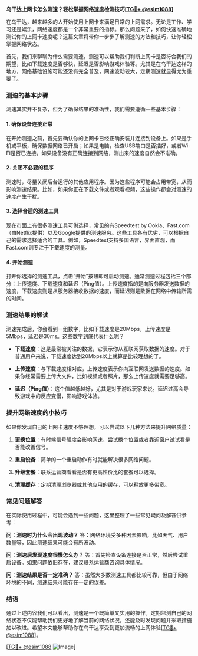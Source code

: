 **乌干达上网卡怎么测速？轻松掌握网络速度检测技巧[[TG💪+ @esim1088](https://t.me/s/esim1088)]**

在乌干达，越来越多的人开始使用上网卡来满足日常的上网需求。无论是工作、学习还是娱乐，网络速度都是一个非常重要的指标。那么问题来了，如何快速准确地测试你的上网卡速度呢？这篇文章将带你一步步了解测速的方法和技巧，让你轻松掌握网络状态。

首先，我们来聊聊为什么需要测速。测速可以帮助我们判断上网卡是否符合我们的期望，比如下载速度是否够快，延迟是否影响游戏体验等。尤其是在乌干达这样的地方，网络基础设施可能还没有完全普及，网速波动较大，定期测速就显得尤为重要了。

### 测速的基本步骤

测速其实并不复杂，但为了确保结果的准确性，我们需要遵循一些基本步骤：

#### 1. 确保设备连接正常
在开始测速之前，首先要确认你的上网卡已经正确安装并连接到设备上。如果是手机或平板，确保数据网络已开启；如果是电脑，检查USB端口是否插好，或者Wi-Fi是否已连接。如果设备没有正确连接到网络，测出来的速度自然会不准确。

#### 2. 关闭不必要的程序
测速时，尽量关闭后台运行的其他应用程序。因为这些程序可能会占用带宽，从而影响测速结果。比如，如果你正在下载文件或者观看视频，这些操作都会对测速的速度产生干扰。

#### 3. 选择合适的测速工具
现在市面上有很多测速工具可供选择，常见的有Speedtest by Ookla、Fast.com（由Netflix提供）以及Google提供的测速服务。这些工具各有优劣，可以根据自己的需求选择适合的工具。例如，Speedtest支持多国语言，界面直观，而Fast.com则专注于下载速度的测量。

#### 4. 开始测速
打开你选择的测速工具，点击“开始”按钮即可启动测速。通常测速过程包括三个部分：上传速度、下载速度和延迟（Ping值）。上传速度指的是向服务器发送数据的速度，下载速度则是从服务器接收数据的速度，而延迟则是数据在网络中传输所需的时间。

### 测速结果的解读

测速完成后，你会看到一组数字，比如下载速度是20Mbps，上传速度是5Mbps，延迟是30ms。这些数字到底代表什么呢？

- **下载速度**：这是最常被关注的数据，它表示你从互联网获取数据的速度。对于普通用户来说，下载速度达到20Mbps以上就算是比较理想的了。
  
- **上传速度**：与下载速度相对应，上传速度表示你向互联网发送数据的速度。如果你经常需要上传大文件，比如视频或者照片，那么上传速度就需要足够高。

- **延迟（Ping值）**：这个值越低越好，尤其是对于游戏玩家来说。延迟过高会导致游戏中的反应变慢，影响游戏体验。

### 提升网络速度的小技巧

如果你发现自己的上网卡速度不够理想，可以尝试以下几种方法来提升网络质量：

1. **更换位置**：有时候信号强度会影响网速，尝试换个位置或者靠近窗户试试看是否能改善信号。

2. **重启设备**：简单的一个重启动作有时就能解决很多网络问题。

3. **升级套餐**：联系运营商看看是否有更高性价比的套餐可以选择。

4. **清理缓存**：定期清理浏览器或其他应用的缓存，可以释放更多带宽。

### 常见问题解答

在实际使用过程中，可能会遇到一些问题，这里整理了一些常见疑问及解答供参考：

**问：测速时为什么会出现波动？**
答：网络环境受多种因素影响，比如天气、用户数量等，因此测速结果可能会有所波动。

**问：测速后发现速度很慢怎么办？**
答：首先检查设备连接是否正常，然后尝试重启设备。如果问题依旧存在，建议联系运营商咨询具体情况。

**问：测速结果是否一定准确？**
答：虽然大多数测速工具都比较可靠，但由于网络环境的不同，测速结果可能存在一定的误差。

### 结语

通过上述内容我们可以看出，测速是一个既简单又实用的操作。定期监测自己的网络状态不仅能帮助我们更好地了解当前的网络状况，还能及时发现问题并采取措施加以改进。希望本文能够帮助你在乌干达享受到更加流畅的上网体验[[TG💪+ @esim1088](https://t.me/s/esim1088)]。

[[TG💪+ @esim1088](https://t.me/s/esim1088) ![Image](https://i.postimg.cc/4NQfJmqS/Snipaste-2025-05-13-00-14-12.png)]